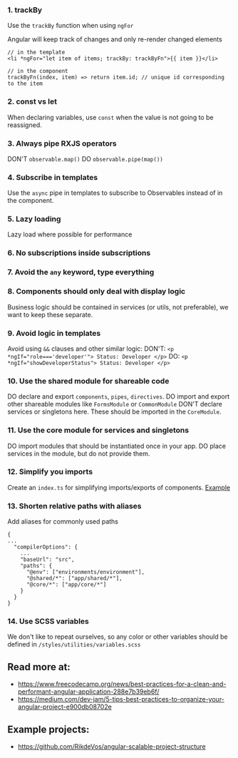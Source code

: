 ### 1. trackBy
Use the `trackBy` function when using `ngFor`

Angular will keep track of changes and only re-render changed elements

```
// in the template
<li *ngFor="let item of items; trackBy: trackByFn">{{ item }}</li>

// in the component
trackByFn(index, item) => return item.id; // unique id corresponding to the item
```

### 2. const vs let
When declaring variables, use `const` when the value is not going to be reassigned.

### 3. Always pipe RXJS operators
DON'T `observable.map()`
DO `observable.pipe(map())` 

### 4. Subscribe in templates
Use the `async` pipe in templates to subscribe to Observables instead of in the component.

### 5. Lazy loading
Lazy load where possible for performance

### 6. No subscriptions inside subscriptions

### 7. Avoid the `any` keyword, type everything

### 8. Components should only deal with display logic
Business logic should be contained in services (or utils, not preferable), we want to keep these separate.

### 9. Avoid logic in templates
Avoid using `&&` clauses and other similar logic:
DON'T: `<p *ngIf="role==='developer'"> Status: Developer </p>`
DO: `<p *ngIf="showDeveloperStatus"> Status: Developer </p>`

### 10. Use the shared module for shareable code
DO declare and export `components`, `pipes`, `directives`.
DO import and export other shareable modules like `FormsModule` or `CommonModule`
DON'T declare services or singletons here. These should be imported in the `CoreModule`.

### 11. Use the core module for services and singletons
DO import modules that should be instantiated once in your app.
DO place services in the module, but do not provide them.

### 12. Simplify you imports
Create an `index.ts` for simplifying imports/exports of components.
[Example](https://github.com/RikdeVos/angular-scalable-project-structure/blob/master/src/app/shared/components/index.ts)

### 13. Shorten relative paths with aliases
Add aliases for commonly used paths
```
{
...
  "compilerOptions": {
    ...
    "baseUrl": "src",
    "paths": {
      "@env": ["environments/environment"],
      "@shared/*": ["app/shared/*"],
      "@core/*": ["app/core/*"]
    }
  }
}
```

### 14. Use SCSS variables
We don't like to repeat ourselves, so any color or other variables should be defined in `/styles/utilities/variables.scss`

## Read more at:
- https://www.freecodecamp.org/news/best-practices-for-a-clean-and-performant-angular-application-288e7b39eb6f/
- https://medium.com/dev-jam/5-tips-best-practices-to-organize-your-angular-project-e900db08702e

## Example projects:
- https://github.com/RikdeVos/angular-scalable-project-structure
